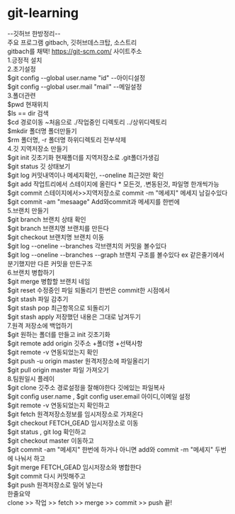 # git-learning
--깃허브 한방정리--<br>
주요 프로그램 gitbach, 깃허브데스크탑, 소스트리<br>
gitbach를 채택! https://git-scm.com/ 사이트주소<br>
1.긍정적 설치<br>
2.초기설정<br>
$git config --global user.name "id"   --아이디설정<br>
$git config --global user.mail "mail" --메일설정<br>
3.폴더관련<br>
$pwd 현재위치<br>
$ls == dir 검색<br>
$cd 경로이동 ~처음으로 ./작업중인 디렉토리 ../상위디렉토리<br>
$mkdir 폴더명 폴더만들기<br>
$rm 폴더명, -r 폴더명 하위디렉토리 전부삭제<br>
4.깃 지역저장소 만들기<br>
$git init 깃초기화 현재폴더를 지역저장소로 .git폴더가생김<br>
$git status 깃 상태보기<br>
$git log 커밋내역이나 메세지확인, --oneline 최근것만 확인<br>
$git add 작업트리에서 스테이지에 올린다 * 모든것, .변동된것, 파일명 한개씩가능<br>
$git commit 스테이지에서>>지역저장소로 commit -m "메세지" 메세지 남길수있다<br>
$git commit -am "mesaage" Add와commit과 메세지를 한번에<br>
5.브랜치 만들기<br> 
$git branch 브랜치 상태 확인<br>
$git branch 브랜치명 브랜치를 만든다<br>
$git checkout 브랜치명 브랜치 이동<br>
$git log --oneline --branches 각브랜치의 커밋을 볼수있다<br>
$git log --oneline --branches --graph 브랜치 구조를 볼수있다 ex 같은줄기에서 분기했지만 다른 커밋을 만든구조<br>
6.브랜치 병합하기<br>
$git merge 병합할 브랜치 네임 <br>
$git reset 수정중인 파일 되돌리기 한번은 commit한 시점에서<br>
$git stash 파일 감추기<br>
$git stash pop 최근항목으로 되돌리기<br>
$git stash apply 저장했던 내용은 그대로 남겨두기<br>
7.원격 저장소에 백업하기<br>
$git 원하는 폴더를 만들고 init 깃초기화<br>
$git remote add origin 깃주소 +폴더명 +선택사항<br>
$git remote -v 연동되었는지 확인<br>
$git push -u origin master 원격저장소에 파일올리기 <br>
$git pull origin master 파일 가져오기<br>
8.팀원일시 플레이<br>
$git clone 깃주소  경로설정을 잘해야한다 깃에있는 파일복사<br>
$git config user.name , $git config user.email 아이디,이메일 설정<br>
$git remote -v 연동되었는지 확인하고<br>
$git fetch 원격저장소정보를 임시저장소로 가져온다<br>
$git checkout FETCH_GEAD 임시저장소로 이동<br>
$git status , git log 확인하고<br>
$git checkout master 이동하고<br>
$git commit -am "메세지" 한번에 하거나 아니면 add와 commit -m "메세지" 두번에 나눠서 하고<br>
$git merge FETCH_GEAD 임시저장소와 병합한다<br>
$git commit 다시 커밋해주고<br>
$git push 원격저장소로 밀어 넣는다<br>
한줄요약<br>
clone >> 작업 >> fetch >> merge >> commit >> push 끝!<br>

